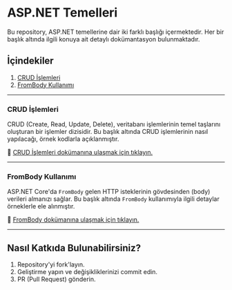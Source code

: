 # ASP.NET Temelleri

Bu repository, ASP.NET temellerine dair iki farklı başlığı içermektedir. Her bir başlık altında ilgili konuya ait detaylı dokümantasyon bulunmaktadır.

## İçindekiler
1. [CRUD İşlemleri](#crud-i̇şlemleri)
2. [FromBody Kullanımı](#frombody-kullanımı)

---

### CRUD İşlemleri
CRUD (Create, Read, Update, Delete), veritabanı işlemlerinin temel taşlarını oluşturan bir işlemler dizisidir. Bu başlık altında CRUD işlemlerinin nasıl yapılacağı, örnek kodlarla açıklanmıştır.

📖 [CRUD İşlemleri dokümanına ulaşmak için tıklayın.](./docs/crud-islemleri.md)

---

### FromBody Kullanımı
ASP.NET Core'da `FromBody` gelen HTTP isteklerinin gövdesinden (body) verileri almanızı sağlar. Bu başlık altında `FromBody` kullanımıyla ilgili detaylar örneklerle ele alınmıştır.

📖 [FromBody dokümanına ulaşmak için tıklayın.](./docs/docs/frombody.md)

---

## Nasıl Katkıda Bulunabilirsiniz?
1. Repository'yi fork'layın.
2. Geliştirme yapın ve değişikliklerinizi commit edin.
3. PR (Pull Request) gönderin.

